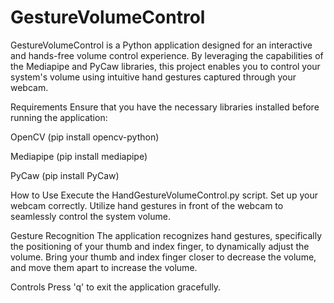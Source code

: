 ﻿# GestureVolumeControl
GestureVolumeControl is a Python application designed for an interactive and hands-free volume control experience. By leveraging the capabilities of the Mediapipe and PyCaw libraries, this project enables you to control your system's volume using intuitive hand gestures captured through your webcam.

Requirements
Ensure that you have the necessary libraries installed before running the application:

OpenCV (pip install opencv-python)

Mediapipe (pip install mediapipe)

PyCaw (pip install PyCaw)

How to Use
Execute the HandGestureVolumeControl.py script.
Set up your webcam correctly.
Utilize hand gestures in front of the webcam to seamlessly control the system volume.

Gesture Recognition
The application recognizes hand gestures, specifically the positioning of your thumb and index finger, to dynamically adjust the volume. Bring your thumb and index finger closer to decrease the volume, and move them apart to increase the volume.

Controls
Press 'q' to exit the application gracefully.
